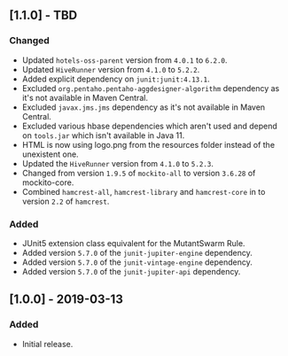 ## [1.1.0] - TBD
### Changed
- Updated `hotels-oss-parent` version from `4.0.1` to `6.2.0`.
- Updated `HiveRunner` version from `4.1.0` to `5.2.2`.
- Added explicit dependency on `junit:junit:4.13.1`.
- Excluded `org.pentaho.pentaho-aggdesigner-algorithm` dependency as it's not available in Maven Central.
- Excluded `javax.jms.jms` dependency as it's not available in Maven Central.
- Excluded various hbase dependencies which aren't used and depend on `tools.jar` which isn't available in Java 11.
- HTML is now using logo.png from the resources folder instead of the unexistent one.
- Updated the `HiveRunner` version from `4.1.0` to `5.2.3`.
- Changed from version `1.9.5` of `mockito-all` to version `3.6.28` of mockito-core.
- Combined `hamcrest-all`, `hamcrest-library` and `hamcrest-core` in to version `2.2` of `hamcrest`.

### Added
- JUnit5 extension class equivalent for the MutantSwarm Rule.
- Added version `5.7.0` of the `junit-jupiter-engine` dependency.
- Added version `5.7.0` of the `junit-vintage-engine` dependency.
- Added version `5.7.0` of the `junit-jupiter-api` dependency.

## [1.0.0] - 2019-03-13
### Added
- Initial release.
